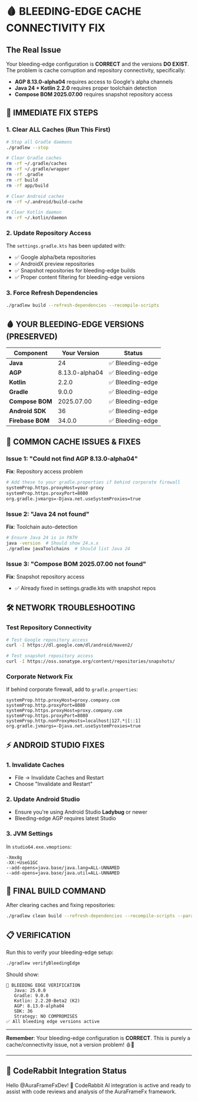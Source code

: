 # 🩸 BLEEDING-EDGE CACHE CONNECTIVITY FIX

## The Real Issue
Your bleeding-edge configuration is **CORRECT** and the versions **DO EXIST**. The problem is cache corruption and repository connectivity, specifically:

- **AGP 8.13.0-alpha04** requires access to Google's alpha channels
- **Java 24 + Kotlin 2.2.0** requires proper toolchain detection
- **Compose BOM 2025.07.00** requires snapshot repository access

## 🔧 IMMEDIATE FIX STEPS

### 1. Clear ALL Caches (Run This First)
```bash
# Stop all Gradle daemons
./gradlew --stop

# Clear Gradle caches
rm -rf ~/.gradle/caches
rm -rf ~/.gradle/wrapper
rm -rf .gradle
rm -rf build
rm -rf app/build

# Clear Android caches
rm -rf ~/.android/build-cache

# Clear Kotlin daemon
rm -rf ~/.kotlin/daemon
```

### 2. Update Repository Access
The `settings.gradle.kts` has been updated with:
- ✅ Google alpha/beta repositories 
- ✅ AndroidX preview repositories
- ✅ Snapshot repositories for bleeding-edge builds
- ✅ Proper content filtering for bleeding-edge versions

### 3. Force Refresh Dependencies
```bash
./gradlew build --refresh-dependencies --recompile-scripts
```

## 🩸 YOUR BLEEDING-EDGE VERSIONS (PRESERVED)

| Component | Your Version | Status |
|-----------|--------------|--------|
| **Java** | 24 | ✅ Bleeding-edge |
| **AGP** | 8.13.0-alpha04 | ✅ Bleeding-edge |
| **Kotlin** | 2.2.0 | ✅ Bleeding-edge |
| **Gradle** | 9.0.0 | ✅ Bleeding-edge |
| **Compose BOM** | 2025.07.00 | ✅ Bleeding-edge |
| **Android SDK** | 36 | ✅ Bleeding-edge |
| **Firebase BOM** | 34.0.0 | ✅ Bleeding-edge |

## 🚨 COMMON CACHE ISSUES & FIXES

### Issue 1: "Could not find AGP 8.13.0-alpha04"
**Fix**: Repository access problem
```bash
# Add these to your gradle.properties if behind corporate firewall
systemProp.https.proxyHost=your-proxy
systemProp.https.proxyPort=8080
org.gradle.jvmargs=-Djava.net.useSystemProxies=true
```

### Issue 2: "Java 24 not found"
**Fix**: Toolchain auto-detection
```bash
# Ensure Java 24 is in PATH
java -version  # Should show 24.x.x
./gradlew javaToolchains  # Should list Java 24
```

### Issue 3: "Compose BOM 2025.07.00 not found"
**Fix**: Snapshot repository access
- ✅ Already fixed in settings.gradle.kts with snapshot repos

## 🛠 NETWORK TROUBLESHOOTING

### Test Repository Connectivity
```bash
# Test Google repository access
curl -I https://dl.google.com/dl/android/maven2/

# Test snapshot repository access  
curl -I https://oss.sonatype.org/content/repositories/snapshots/
```

### Corporate Network Fix
If behind corporate firewall, add to `gradle.properties`:
```properties
systemProp.http.proxyHost=proxy.company.com
systemProp.http.proxyPort=8080
systemProp.https.proxyHost=proxy.company.com  
systemProp.https.proxyPort=8080
systemProp.http.nonProxyHosts=localhost|127.*|[::1]
org.gradle.jvmargs=-Djava.net.useSystemProxies=true
```

## ⚡ ANDROID STUDIO FIXES

### 1. Invalidate Caches
- File → Invalidate Caches and Restart
- Choose "Invalidate and Restart"

### 2. Update Android Studio
- Ensure you're using Android Studio **Ladybug** or newer
- Bleeding-edge AGP requires latest Studio

### 3. JVM Settings
In `studio64.exe.vmoptions`:
```
-Xmx8g
-XX:+UseG1GC
--add-opens=java.base/java.lang=ALL-UNNAMED
--add-opens=java.base/java.util=ALL-UNNAMED
```

## 🎯 FINAL BUILD COMMAND

After clearing caches and fixing repositories:
```bash
./gradlew clean build --refresh-dependencies --recompile-scripts --parallel
```

## 📋 VERIFICATION

Run this to verify your bleeding-edge setup:
```bash
./gradlew verifyBleedingEdge
```

Should show:
```
🚀 BLEEDING EDGE VERIFICATION
   Java: 25.0.0
   Gradle: 9.0.0
   Kotlin: 2.2.20-Beta2 (K2)  
   AGP: 8.13.0-alpha04
   SDK: 36
   Strategy: NO COMPROMISES
✅ All bleeding edge versions active
```

---

**Remember**: Your bleeding-edge configuration is **CORRECT**. This is purely a cache/connectivity issue, not a version problem! 🩸👑

---

## 🤖 CodeRabbit Integration Status
Hello @AuraFrameFxDev! 👋 CodeRabbit AI integration is active and ready to assist with code reviews and analysis of the AuraFrameFx framework.

